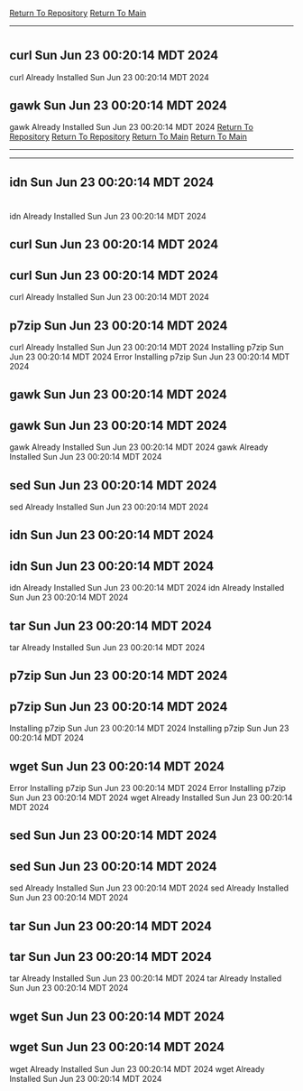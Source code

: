 [Return To Repository](https://github.com/DigitalWarrior/piholeparser/)
[Return To Main](https://github.com/DigitalWarrior/piholeparser/blob/master/RecentRunLogs/Mainlog.md)
____________________________________
# 
## curl Sun Jun 23 00:20:14 MDT 2024
curl Already Installed Sun Jun 23 00:20:14 MDT 2024
## gawk Sun Jun 23 00:20:14 MDT 2024
gawk Already Installed Sun Jun 23 00:20:14 MDT 2024
[Return To Repository](https://github.com/DigitalWarrior/piholeparser/)
[Return To Repository](https://github.com/DigitalWarrior/piholeparser/)
[Return To Main](https://github.com/DigitalWarrior/piholeparser/blob/master/RecentRunLogs/Mainlog.md)
[Return To Main](https://github.com/DigitalWarrior/piholeparser/blob/master/RecentRunLogs/Mainlog.md)
____________________________________
____________________________________
## idn Sun Jun 23 00:20:14 MDT 2024
# 
# 
idn Already Installed Sun Jun 23 00:20:14 MDT 2024
## curl Sun Jun 23 00:20:14 MDT 2024
## curl Sun Jun 23 00:20:14 MDT 2024
curl Already Installed Sun Jun 23 00:20:14 MDT 2024
## p7zip Sun Jun 23 00:20:14 MDT 2024
curl Already Installed Sun Jun 23 00:20:14 MDT 2024
Installing p7zip Sun Jun 23 00:20:14 MDT 2024
Error Installing p7zip Sun Jun 23 00:20:14 MDT 2024
## gawk Sun Jun 23 00:20:14 MDT 2024
## gawk Sun Jun 23 00:20:14 MDT 2024
gawk Already Installed Sun Jun 23 00:20:14 MDT 2024
gawk Already Installed Sun Jun 23 00:20:14 MDT 2024
## sed Sun Jun 23 00:20:14 MDT 2024
sed Already Installed Sun Jun 23 00:20:14 MDT 2024
## idn Sun Jun 23 00:20:14 MDT 2024
## idn Sun Jun 23 00:20:14 MDT 2024
idn Already Installed Sun Jun 23 00:20:14 MDT 2024
idn Already Installed Sun Jun 23 00:20:14 MDT 2024
## tar Sun Jun 23 00:20:14 MDT 2024
tar Already Installed Sun Jun 23 00:20:14 MDT 2024
## p7zip Sun Jun 23 00:20:14 MDT 2024
## p7zip Sun Jun 23 00:20:14 MDT 2024
Installing p7zip Sun Jun 23 00:20:14 MDT 2024
Installing p7zip Sun Jun 23 00:20:14 MDT 2024
## wget Sun Jun 23 00:20:14 MDT 2024
Error Installing p7zip Sun Jun 23 00:20:14 MDT 2024
Error Installing p7zip Sun Jun 23 00:20:14 MDT 2024
wget Already Installed Sun Jun 23 00:20:14 MDT 2024
## sed Sun Jun 23 00:20:14 MDT 2024
## sed Sun Jun 23 00:20:14 MDT 2024
sed Already Installed Sun Jun 23 00:20:14 MDT 2024
sed Already Installed Sun Jun 23 00:20:14 MDT 2024
## tar Sun Jun 23 00:20:14 MDT 2024
## tar Sun Jun 23 00:20:14 MDT 2024
tar Already Installed Sun Jun 23 00:20:14 MDT 2024
tar Already Installed Sun Jun 23 00:20:14 MDT 2024
## wget Sun Jun 23 00:20:14 MDT 2024
## wget Sun Jun 23 00:20:14 MDT 2024
wget Already Installed Sun Jun 23 00:20:14 MDT 2024
wget Already Installed Sun Jun 23 00:20:14 MDT 2024
